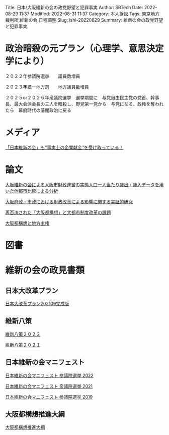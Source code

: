 Title: 日本/大阪維新の会の政党野望と犯罪事実
Author: SBTech
Date: 2022-08-29 11:37
Modified: 2022-08-31 11:37
Category: 本人訴訟
Tags: 東京地方裁判所,維新の会,日程調整
Slug: ishi-20220829
Summary: 維新の会の政党野望と犯罪事実


# 政治暗殺の元プラン（心理学、意思決定学により）

２０２２年参議院選挙　　議員数増員  
  
２０２３年統一地方選　　地方議員数増員  
  
２０２５or２０２６年衆議院選挙　選挙期間に　与党自由民主党の党首、幹事長、最大会派会長の三人を暗殺し、野党第一党から　与党になる、政権を奪われたら　幕府時代の藩閥政治に戻る
  

  
# メディア
  
[「日本維新の会」も“事実上の企業献金”を受け取っている！]({attach}維新の会/media/「日本維新の会」も“事実上の企業献金”を受け取っている！.pdf)



  
# 論文
  

[大阪維新の会による大阪市財政運営の実態人口一人当たり歳出・歳入データを用いた他都市比較による分析]({attach}維新の会/論文/大阪維新の会による大阪市財政運営の実態人口一人当たり歳出・歳入データを用いた他都市比較による分析.pdf)
  
[大阪府政・市政における財政改革による影響に関する実証的研究]({attach}維新の会/論文/大阪府政・市政における財政改革による影響に関する実証的研究_2017.pdf)
  
[再否決された「大阪都構想」と大都市制度改革の課題]({attach}維新の会/論文/再否決された「大阪都構想」と大都市制度改革の課題.pdf)
  
[大阪都構想と地方主権]({attach}維新の会/論文/大阪都構想と地方主権.pdf)
  
# 図書
  

  


  
# 維新の会の政見書類
## 日本大改革プラン
  
[日本大改革プラン202109完成版]({attach}維新の会/維新書類/日本大改革プラン202109完成版.pdf)  
  
## 維新八策
  
[維新八策２０２２]({attach}維新の会/維新書類/維新八策２０２２.pdf)  
  

[維新八策２０２１]({attach}維新の会/維新書類/維新八策２０２１.pdf)
  

## 日本維新の会マニフェスト

  
[日本維新の会マニフェスト 参議院選挙 2022]({attach}維新の会/維新書類/日本維新の会マニフェスト_参議院選挙_manifest2022.pdf)

  
[日本維新の会マニフェスト 衆議院選挙 2021]({attach}維新の会/維新書類/日本維新の会マニフェスト_衆議院選挙_manifesto2021.pdf)

  
[日本維新の会マニフェスト 参議院選挙 2019]({attach}維新の会/維新書類/日本維新の会マニフェスト_参議院選挙_manifest2019_detail.pdf)

  
## 大阪都構想推進大綱

  
[大阪都構想推進大綱]({attach}維新の会/維新書類/大阪都構想推進大綱.pdf)
  



  


  



  